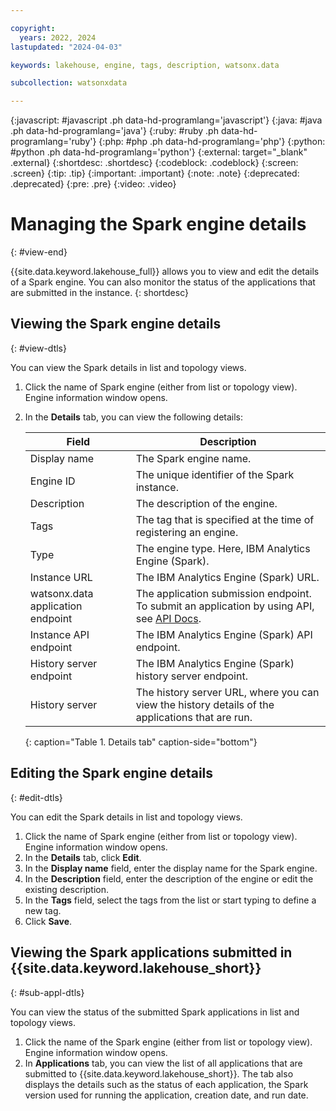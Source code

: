 ```yaml
---

copyright:
  years: 2022, 2024
lastupdated: "2024-04-03"

keywords: lakehouse, engine, tags, description, watsonx.data

subcollection: watsonxdata

---
```


{:javascript: #javascript .ph data-hd-programlang='javascript'}
{:java: #java .ph data-hd-programlang='java'}
{:ruby: #ruby .ph data-hd-programlang='ruby'}
{:php: #php .ph data-hd-programlang='php'}
{:python: #python .ph data-hd-programlang='python'}
{:external: target="_blank" .external}
{:shortdesc: .shortdesc}
{:codeblock: .codeblock}
{:screen: .screen}
{:tip: .tip}
{:important: .important}
{:note: .note}
{:deprecated: .deprecated}
{:pre: .pre}
{:video: .video}

# Managing the Spark engine details
{: #view-end}

{{site.data.keyword.lakehouse_full}} allows you to view and edit the details of a Spark engine. You can also monitor the status of the applications that are submitted in the instance.
{: shortdesc}

## Viewing the Spark engine details
{: #view-dtls}

You can view the Spark details in list and topology views.

1. Click the name of Spark engine (either from list or topology view). Engine information window opens.
2. In the **Details** tab, you can view the following details:


   | Field      | Description    |
   |--------------------------------|--------------------------------------------------------------------------------------------|
   | Display name   | The Spark engine name.  |
   | Engine ID | The unique identifier of the Spark instance.  |
   | Description   | The description of the engine. |
   | Tags | The tag that is specified at the time of registering an engine. |
   | Type | The engine type. Here, IBM Analytics Engine (Spark). |
   | Instance URL | The IBM Analytics Engine (Spark) URL.  |
   | watsonx.data application endpoint| The application submission endpoint. To submit an application by using API, see [API Docs](https://cloud.ibm.com/apidocs/watsonxdata-software).|
   | Instance API endpoint | The IBM Analytics Engine (Spark) API endpoint.|
   | History server endpoint| The IBM Analytics Engine (Spark) history server endpoint.|
   | History server | The history server URL, where you can view the history details of the applications that are run.|
   {: caption="Table 1. Details tab" caption-side="bottom"}


## Editing the Spark engine details
{: #edit-dtls}


You can edit the Spark details in list and topology views.

1. Click the name of Spark engine (either from list or topology view). Engine information window opens.
2. In the **Details** tab, click **Edit**.
3. In the **Display name** field, enter the display name for the Spark engine.
3. In the **Description** field, enter the description of the engine or edit the existing description.
4. In the **Tags** field, select the tags from the list or start typing to define a new tag.
5. Click **Save**.

## Viewing the Spark applications submitted in {{site.data.keyword.lakehouse_short}}
{: #sub-appl-dtls}


You can view the status of the submitted Spark applications in list and topology views.

1. Click the name of the Spark engine (either from list or topology view). Engine information window opens.
2. In **Applications** tab, you can view the list of all applications that are submitted to {{site.data.keyword.lakehouse_short}}. The tab also displays the details such as the status of each application, the Spark version used for running the application, creation date, and run date.
